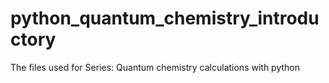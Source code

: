 # python_quantum_chemistry_introductory
The files used for Series: Quantum chemistry calculations with python
